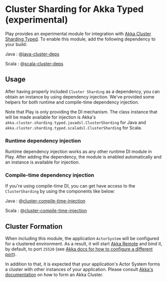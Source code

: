 <!--- Copyright (C) 2009-2019 Lightbend Inc. <https://www.lightbend.com> -->
# Cluster Sharding for Akka Typed (experimental)

Play provides an experimental module for integration with [Akka Cluster Sharding Typed](https://doc.akka.io/docs/akka/2.6/typed/cluster-sharding.html). To enable this module, add the following dependency to your build:

Java
: @[java-cluster-deps](code/javaguide/javaguide.clusterdeps.sbt)

Scala
: @[scala-cluster-deps](code/scalaguide/scalaguide.clusterdeps.sbt)

## Usage

After having properly included `Cluster Sharding` as a dependency, you can obtain an instance by using dependency injection. We've provided some helpers for both runtime and compile-time dependency injection.

Note that Play is only providing the DI mechanism. The class instance that will be made available for injection is Akka's `akka.cluster.sharding.typed.javadsl.ClusterSharding` for Java and `akka.cluster.sharding.typed.scaladsl.ClusterSharding` for Scala.

### Runtime dependency injection

Runtime dependency injection works as any other runtime DI module in Play. After adding the dependency, the module is enabled automatically and an instance is available for injection.

### Compile-time dependency injection

If you're using compile-time DI, you can get have access to the `ClusterSharding` by using the components like below:

Java
: @[cluster-compile-time-injection](code/javaguide/akka/components/ComponentsWithClusterSharding.java)

Scala
: @[cluster-compile-time-injection](code/scalaguide/akka/components/ComponentsWithClusterSharding.scala)

## Cluster Formation

When including this module, the application `ActorSystem` will be configured for a clustered environment. As a result, it will start [Akka Remote](https://doc.akka.io/docs/akka/2.6/remoting-artery.html) and bind it, by default, to port `25520` (see [Akka docs for how to configure a different port](https://doc.akka.io/docs/akka/2.6/remoting-artery.html#configuration)).

In addition to that, it is expected that your application's Actor System forms a cluster with other instances of your application. Please consult [Akka's documentation](https://doc.akka.io/docs/akka/2.6/typed/cluster.html) on how to form an Akka Cluster.
